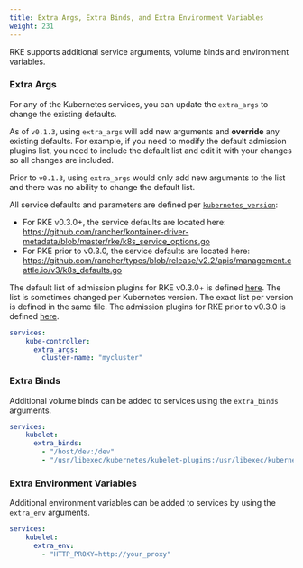 ```yaml
---
title: Extra Args, Extra Binds, and Extra Environment Variables
weight: 231
---
```


RKE supports additional service arguments, volume binds and environment variables.

### Extra Args

For any of the Kubernetes services, you can update the `extra_args` to change the existing defaults.

As of `v0.1.3`, using `extra_args` will add new arguments and **override** any existing defaults. For example, if you need to modify the default admission plugins list, you need to include the default list and edit it with your changes so all changes are included.

Prior to `v0.1.3`, using `extra_args` would only add new arguments to the list and there was no ability to change the default list.

All service defaults and parameters are defined per [`kubernetes_version`]({{<baseurl>}}/rke/latest/en/config-options/#kubernetes-version):

- For RKE v0.3.0+, the service defaults are located here: https://github.com/rancher/kontainer-driver-metadata/blob/master/rke/k8s_service_options.go
- For RKE prior to v0.3.0, the service defaults are located here: https://github.com/rancher/types/blob/release/v2.2/apis/management.cattle.io/v3/k8s_defaults.go

The default list of admission plugins for RKE v0.3.0+ is defined [here](https://github.com/rancher/kontainer-driver-metadata/blob/master/rke/k8s_service_options.go#L11). The list is sometimes changed per Kubernetes version. The exact list per version is defined in the same file. The admission plugins for RKE prior to v0.3.0 is defined [here](https://github.com/rancher/types/blob/release/v2.2/apis/management.cattle.io/v3/k8s_defaults.go). 

```yaml
services:
    kube-controller:
      extra_args:
        cluster-name: "mycluster"
```

### Extra Binds

Additional volume binds can be added to services using the `extra_binds` arguments.

```yaml
services:
    kubelet:
      extra_binds:
        - "/host/dev:/dev"
        - "/usr/libexec/kubernetes/kubelet-plugins:/usr/libexec/kubernetes/kubelet-plugins:z"
```

### Extra Environment Variables

Additional environment variables can be added to services by using the `extra_env` arguments.

```yaml
services:
    kubelet:
      extra_env:
        - "HTTP_PROXY=http://your_proxy"
```
